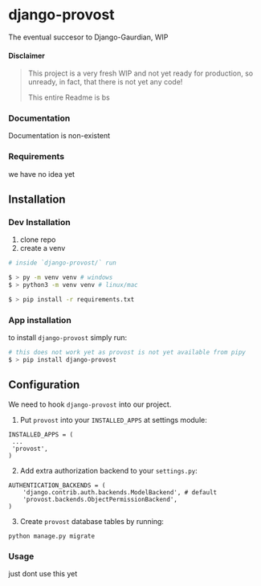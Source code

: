 # django-provost

The eventual succesor to Django-Gaurdian, WIP

#### Disclaimer

> This project is a very fresh WIP and not yet ready for production,
> so unready, in fact, that there is not yet any code!
>
> This entire Readme is bs

### Documentation

Documentation is non-existent

### Requirements

we have no idea yet

## Installation

### Dev Installation

1. clone repo
2. create a venv

```sh
# inside `django-provost/` run

$ > py -m venv venv # windows
$ > python3 -m venv venv # linux/mac

$ > pip install -r requirements.txt

```

### App installation

to install `django-provost` simply run:

```sh
# this does not work yet as provost is not yet available from pipy
$ > pip install django-provost
```

## Configuration

We need to hook `django-provost` into our project.

1. Put `provost` into your `INSTALLED_APPS` at settings module:

```
INSTALLED_APPS = (
 ...
 'provost',
)
```

2. Add extra authorization backend to your `settings.py`:

```
AUTHENTICATION_BACKENDS = (
    'django.contrib.auth.backends.ModelBackend', # default
    'provost.backends.ObjectPermissionBackend',
)
```

3. Create `provost` database tables by running:

```
python manage.py migrate
```

### Usage

just dont use this yet
